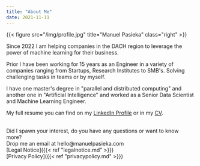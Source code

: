 ```yaml
---
title: "About Me"
date: 2021-11-11
---
```


{{< figure src="/img/profile.jpg" title="Manuel Pasieka" class="right" >}}

Since 2022 I am helping companies in the DACH region to leverage the power of machine learning for their business.

Prior I have been working for 15 years as an Engineer in a variety of companies ranging from Startups, Research Institutes to SMB's. Solving challenging tasks in teams or by myself.

I have one master's degree in "parallel and distributed computing" and another one in "Artificial Intelligence" and worked as a Senior Data Scientist and Machine Learning Engineer.

My full resume you can find on my <a href="https://linkedin.com/in/manuelpasieka" target="_blank">LinkedIn Profile</a> or in my <a href="https://github.com/mapa17/CV/raw/master/Manuel_Pasieka.pdf" traget="_blank">CV</a>.

</br>
Did I spawn your interest, do you have any questions or want to know more?

</br>
Drop me an email at hello@manuelpasieka.com

</br>
[Legal Notice]({{< ref "legalnotice.md" >}})

</br>
[Privacy Policy]({{< ref "privacypolicy.md" >}})
